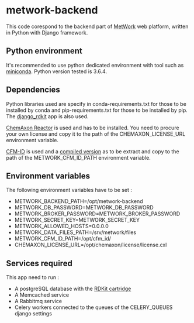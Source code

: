 # metwork-backend

This code corespond to the backend part of [MetWork](https://metwork.pharmacie.parisdescartes.fr/) web platform, written in Python with Django framework.

## Python environment

It's recommended to use python dedicated environment with tool such as [miniconda](https://conda.io/miniconda.html). Python version tested is 3.6.4.

## Dependencies

Python libraries used are specify in conda-requirements.txt for those to be installed by conda and pip-requirements.txt for those to be installed by pip. The [django_rdkit](https://django-rdkit.readthedocs.io/en/latest/) app is also used.

[ChemAxon Reactor](https://chemaxon.com/products/reactor) is used and has to be installed. You need to procure your own license and copy it to the path of the  CHEMAXON_LICENSE_URL environment variable.

[CFM-ID](http://cfmid.wishartlab.com/) is used and a [compiled version](https://metwork.pharmacie.parisdescartes.fr/vendor/cfm_id.tar.gz) as to be extract and copy to the path of the METWORK_CFM_ID_PATH environment variable.

## Environment variables

The following environment variables have to be set :

- METWORK_BACKEND_PATH=/opt/metwork-backend
- METWORK_DB_PASSWORD=METWORK_DB_PASSWORD
- METWORK_BROKER_PASSWORD=METWORK_BROKER_PASSWORD
- METWORK_SECRET_KEY=METWORK_SECRET_KEY
- METWORK_ALLOWED_HOSTS=0.0.0.0
- METWORK_DATA_FILES_PATH=/srv/metwork/files
- METWORK_CFM_ID_PATH=/opt/cfm_id/
- CHEMAXON_LICENSE_URL=/opt/chemaxon/license/license.cxl

## Services required

This app need to run :

- A postgreSQL database with the [RDKit cartridge](http://www.rdkit.org/docs/Cartridge.html)
- A Memcached service
- A Rabbitmq service
- Celery workers connected to the queues of the CELERY_QUEUES django settings
